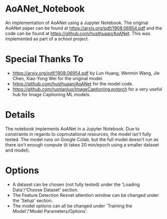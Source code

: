 # AoANet_Notebook
An implementation of AoANet using a Jupyter Notebook. The original AoANet paper can be found at https://arxiv.org/pdf/1908.06954.pdf and the code can be found at https://github.com/husthuaan/AoANet. This was implemented as part of a school project.

# Special Thanks To
 - https://arxiv.org/pdf/1908.06954.pdf by Lun Huang, Wenmin Wang, Jie Chen, Xiao-Yong Wei for the original model.
 - https://github.com/husthuaan/AoANet for the model code.
 - https://github.com/ruotianluo/ImageCaptioning.pytorch for a very useful hub for Image Captioning ML models.
 
 # Details
 The notebook implements AoANet in a Jupyter Notebook. Due to constraints in regards to copmutational resources, the model isn't fully tested. The model runs on Google Colab, but the full model doesn't run as there isn't enough compute (it takes 20 min/epoch using a smaller dataset and model).
 
 # Options
 - A dataset can be chosen (not fully tested) under the 'Loading Data'/'Choose Dataset' section.
 - The Feature Detection Resnet attention window can be changed under the 'Setup' section.
 - The model options can all be changed under 'Training the Model'/'Model Parameters/Options'.
